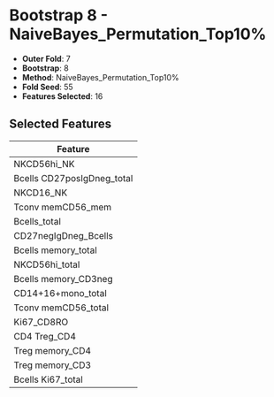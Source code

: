 # Bootstrap 8 - NaiveBayes_Permutation_Top10%

- **Outer Fold**: 7
- **Bootstrap**: 8
- **Method**: NaiveBayes_Permutation_Top10%
- **Fold Seed**: 55
- **Features Selected**: 16

## Selected Features

| Feature |
|---------|
| NKCD56hi_NK |
| Bcells CD27posIgDneg_total |
| NKCD16_NK |
| Tconv memCD56_mem |
| Bcells_total |
| CD27negIgDneg_Bcells |
| Bcells memory_total |
| NKCD56hi_total |
| Bcells memory_CD3neg |
| CD14+16+mono_total |
| Tconv memCD56_total |
| Ki67_CD8RO |
| CD4 Treg_CD4 |
| Treg memory_CD4 |
| Treg memory_CD3 |
| Bcells Ki67_total |
